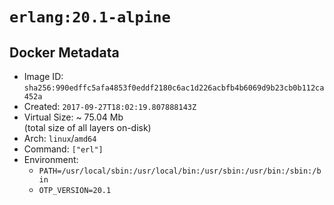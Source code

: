 # `erlang:20.1-alpine`

## Docker Metadata

- Image ID: `sha256:990edffc5afa4853f0eddf2180c6ac1d226acbfb4b6069d9b23cb0b112ca452a`
- Created: `2017-09-27T18:02:19.807888143Z`
- Virtual Size: ~ 75.04 Mb  
  (total size of all layers on-disk)
- Arch: `linux`/`amd64`
- Command: `["erl"]`
- Environment:
  - `PATH=/usr/local/sbin:/usr/local/bin:/usr/sbin:/usr/bin:/sbin:/bin`
  - `OTP_VERSION=20.1`
